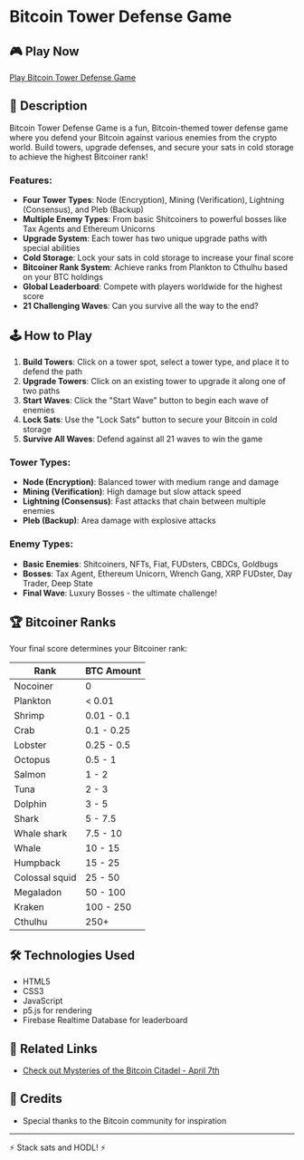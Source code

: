 # Bitcoin Tower Defense Game


## 🎮 Play Now

[Play Bitcoin Tower Defense Game](https://mattamatics.github.io/BTDGV2/)

## 📖 Description

Bitcoin Tower Defense Game is a fun, Bitcoin-themed tower defense game where you defend your Bitcoin against various enemies from the crypto world. Build towers, upgrade defenses, and secure your sats in cold storage to achieve the highest Bitcoiner rank!

### Features:

- **Four Tower Types**: Node (Encryption), Mining (Verification), Lightning (Consensus), and Pleb (Backup)
- **Multiple Enemy Types**: From basic Shitcoiners to powerful bosses like Tax Agents and Ethereum Unicorns
- **Upgrade System**: Each tower has two unique upgrade paths with special abilities
- **Cold Storage**: Lock your sats in cold storage to increase your final score
- **Bitcoiner Rank System**: Achieve ranks from Plankton to Cthulhu based on your BTC holdings
- **Global Leaderboard**: Compete with players worldwide for the highest score
- **21 Challenging Waves**: Can you survive all the way to the end?

## 🕹️ How to Play

1. **Build Towers**: Click on a tower spot, select a tower type, and place it to defend the path
2. **Upgrade Towers**: Click on an existing tower to upgrade it along one of two paths
3. **Start Waves**: Click the "Start Wave" button to begin each wave of enemies
4. **Lock Sats**: Use the "Lock Sats" button to secure your Bitcoin in cold storage
5. **Survive All Waves**: Defend against all 21 waves to win the game

### Tower Types:

- **Node (Encryption)**: Balanced tower with medium range and damage
- **Mining (Verification)**: High damage but slow attack speed
- **Lightning (Consensus)**: Fast attacks that chain between multiple enemies
- **Pleb (Backup)**: Area damage with explosive attacks

### Enemy Types:

- **Basic Enemies**: Shitcoiners, NFTs, Fiat, FUDsters, CBDCs, Goldbugs
- **Bosses**: Tax Agent, Ethereum Unicorn, Wrench Gang, XRP FUDster, Day Trader, Deep State
- **Final Wave**: Luxury Bosses - the ultimate challenge!

## 🏆 Bitcoiner Ranks

Your final score determines your Bitcoiner rank:

| Rank | BTC Amount |
|------|------------|
| Nocoiner | 0 |
| Plankton | < 0.01 |
| Shrimp | 0.01 - 0.1 |
| Crab | 0.1 - 0.25 |
| Lobster | 0.25 - 0.5 |
| Octopus | 0.5 - 1 |
| Salmon | 1 - 2 |
| Tuna | 2 - 3 |
| Dolphin | 3 - 5 |
| Shark | 5 - 7.5 |
| Whale shark | 7.5 - 10 |
| Whale | 10 - 15 |
| Humpback | 15 - 25 |
| Colossal squid | 25 - 50 |
| Megaladon | 50 - 100 |
| Kraken | 100 - 250 |
| Cthulhu | 250+ |

## 🛠️ Technologies Used

- HTML5
- CSS3
- JavaScript
- p5.js for rendering
- Firebase Realtime Database for leaderboard

## 🔗 Related Links

- [Check out Mysteries of the Bitcoin Citadel - April 7th](https://twitter.com/paperstreet_inc)


## 🙏 Credits


- Special thanks to the Bitcoin community for inspiration


---

⚡ Stack sats and HODL! ⚡ 
 
 
